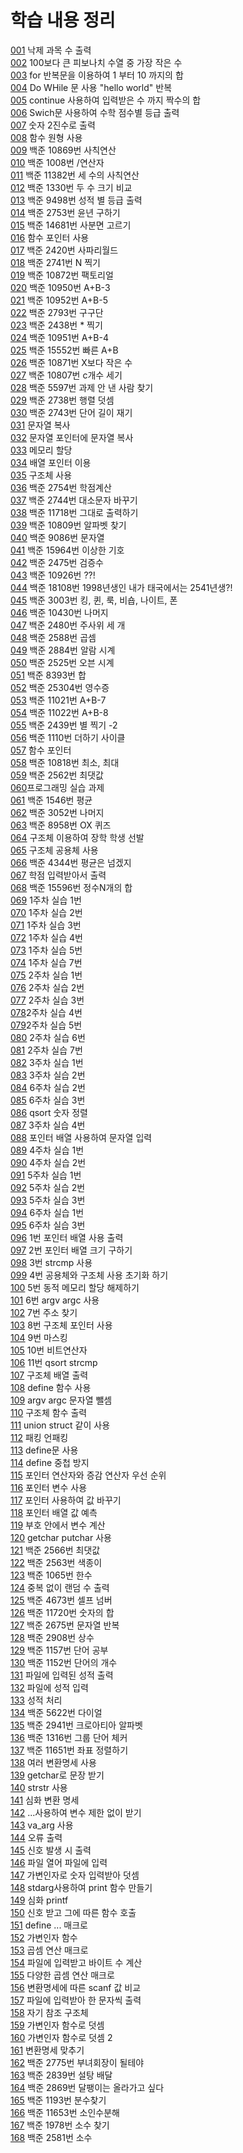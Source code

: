 # 학습 내용 정리
[001](https://github.com/fastew/Worksheet/blob/master/.vscode/001.c) 낙제 과목 수 출력<br>
[002](https://github.com/fastew/Worksheet/blob/master/.vscode/002.c) 100보다 큰 피보나치 수열 중 가장 작은 수<br>
[003](https://github.com/fastew/Worksheet/blob/master/.vscode/003.c) for 반복문을 이용하여 1 부터 10 까지의 합 <br>
[004](https://github.com/fastew/Worksheet/blob/master/.vscode/004.c) Do WHile 문 사용 "hello world" 반복<br>
[005](https://github.com/fastew/Worksheet/blob/master/.vscode/005.c) continue 사용하여 입력받은 수 까지 짝수의 합 <br>
[006](https://github.com/fastew/Worksheet/blob/master/.vscode/006.c) Swich문 사용하여 수학 점수별 등급 출력<br>
[007](https://github.com/fastew/Worksheet/blob/master/.vscode/007.c) 숫자 2진수로 출력<br>
[008](https://github.com/fastew/Worksheet/blob/master/.vscode/008.c) 함수 원형 사용<br>
[009](https://github.com/fastew/Worksheet/blob/master/.vscode/009.c) 백준 10869번 사칙연산 <br>
[010](https://github.com/fastew/Worksheet/blob/master/.vscode/010.c) 백준 1008번 /연산자<br>
[011](https://github.com/fastew/Worksheet/blob/master/.vscode/011.c) 백준 11382번 세 수의 사칙연산 <br>
[012](https://github.com/fastew/Worksheet/blob/master/.vscode/012.c) 백준 1330번 두 수 크기 비교 <br>
[013](https://github.com/fastew/Worksheet/blob/master/.vscode/013.c) 백준 9498번 성적 별 등급 출력<br>
[014](https://github.com/fastew/Worksheet/blob/master/.vscode/014.c) 백준 2753번 윤년 구하기<br>
[015](https://github.com/fastew/Worksheet/blob/master/.vscode/015.c) 백준 14681번 사분면 고르기 <br>
[016](https://github.com/fastew/Worksheet/blob/master/.vscode/016.c) 함수 포인터 사용 <br>
[017](https://github.com/fastew/Worksheet/blob/master/.vscode/017.c) 백준 2420번 사파리월드<br>
[018](https://github.com/fastew/Worksheet/blob/master/.vscode/018.c) 백준 2741번 N 찍기<br>
[019](https://github.com/fastew/Worksheet/blob/master/.vscode/019.c) 백준 10872번 팩토리얼 <br>
[020](https://github.com/fastew/Worksheet/blob/master/.vscode/020.c) 백준 10950번 A+B-3<br>
[021](https://github.com/fastew/Worksheet/blob/master/.vscode/021.c) 백준 10952번 A+B-5<br>
[022](https://github.com/fastew/Worksheet/blob/master/.vscode/022.c) 백준 2793번 구구단<br>
[023](https://github.com/fastew/Worksheet/blob/master/.vscode/023.c) 백준 2438번 * 찍기<br>
[024](https://github.com/fastew/Worksheet/blob/master/.vscode/024.c) 백준 10951번 A+B-4<br>
[025](https://github.com/fastew/Worksheet/blob/master/.vscode/025.c) 백준 15552번 빠른 A+B<br>
[026](https://github.com/fastew/Worksheet/blob/master/.vscode/026.c) 백준 10871번 X보다 작은 수<br>
[027](https://github.com/fastew/Worksheet/blob/master/.vscode/027.c) 백준 10807번 c개수 세기<br>
[028](https://github.com/fastew/Worksheet/blob/master/.vscode/028.c) 백준 5597번 과제 안 낸 사람 찾기<br>
[029](https://github.com/fastew/Worksheet/blob/master/.vscode/029.c) 백준 2738번 행렬 덧셈<br>
[030](https://github.com/fastew/Worksheet/blob/master/.vscode/030.c) 백준 2743번 단어 길이 재기 <br>
[031](https://github.com/fastew/Worksheet/blob/master/.vscode/031.c) 문자열 복사<br>
[032](https://github.com/fastew/Worksheet/blob/master/.vscode/032.c) 문자열 포인터에 문자열 복사<br>
[033](https://github.com/fastew/Worksheet/blob/master/.vscode/033.c) 메모리 할당 <br>
[034](https://github.com/fastew/Worksheet/blob/master/.vscode/034.c) 배열 포인터 이용<br>
[035](https://github.com/fastew/Worksheet/blob/master/.vscode/035.c) 구조체 사용<br>
[036](https://github.com/fastew/Worksheet/blob/master/.vscode/036.c) 백준 2754번 학점계산<br>
[037](https://github.com/fastew/Worksheet/blob/master/.vscode/037.c) 백준 2744번 대소문자 바꾸기<br>
[038](https://github.com/fastew/Worksheet/blob/master/.vscode/038.c) 백준 11718번 그대로 출력하기 <br>
[039](https://github.com/fastew/Worksheet/blob/master/.vscode/039.c) 백준 10809번 알파벳 찾기<br>
[040](https://github.com/fastew/Worksheet/blob/master/.vscode/040.c) 백준 9086번 문자열<br>
[041](https://github.com/fastew/Worksheet/blob/master/.vscode/041.c) 백준 15964번 이상한 기호 <br>
[042](https://github.com/fastew/Worksheet/blob/master/.vscode/042.c) 백준 2475번 검증수<br>
[043](https://github.com/fastew/Worksheet/blob/master/.vscode/043.c) 백준 10926번 ??!<br>
[044](https://github.com/fastew/Worksheet/blob/master/.vscode/044.c) 백준 18108번 1998년생인 내가 태국에서는 2541년생?!<br>
[045](https://github.com/fastew/Worksheet/blob/master/.vscode/045.c) 백준 3003번 킹, 퀸, 룩, 비숍, 나이트, 폰<br>
[046](https://github.com/fastew/Worksheet/blob/master/.vscode/046.c) 백준 10430번 나머지 <br>
[047](https://github.com/fastew/Worksheet/blob/master/.vscode/047.c) 백준 2480번 주사위 세 개 <br>
[048](https://github.com/fastew/Worksheet/blob/master/.vscode/048.c) 백준 2588번 곱셈<br>
[049](https://github.com/fastew/Worksheet/blob/master/.vscode/049.c) 백준 2884번 알람 시계<br>
[050](https://github.com/fastew/Worksheet/blob/master/.vscode/050.c) 백준 2525번 오븐 시계<br>
[051](https://github.com/fastew/Worksheet/blob/master/.vscode/051.c) 백준 8393번 합<br>
[052](https://github.com/fastew/Worksheet/blob/master/.vscode/052.c) 백준 25304번 영수증 <br>
[053](https://github.com/fastew/Worksheet/blob/master/.vscode/053.c) 백준 11021번 A+B-7<br>
[054](https://github.com/fastew/Worksheet/blob/master/.vscode/054.c) 백준 11022번 A+B-8<br>
[055](https://github.com/fastew/Worksheet/blob/master/.vscode/055.c) 백준 2439번 별 찍기 -2<br>
[056](https://github.com/fastew/Worksheet/blob/master/.vscode/056.c) 백준 1110번 더하기 사이클<br>
[057](https://github.com/fastew/Worksheet/blob/master/.vscode/057.c) 함수 포인터 <br>
[058](https://github.com/fastew/Worksheet/blob/master/.vscode/058.c) 백준 10818번 최소, 최대<br>
[059](https://github.com/fastew/Worksheet/blob/master/.vscode/059.c) 백준 2562번 최댓값<br>
[060](https://github.com/fastew/Worksheet/blob/master/.vscode/060.c)프로그래밍 실습 과제<br>
[061](https://github.com/fastew/Worksheet/blob/master/.vscode/061.c) 백준 1546번 평균<br>
[062](https://github.com/fastew/Worksheet/blob/master/.vscode/062.c) 백준 3052번 나머지<br>
[063](https://github.com/fastew/Worksheet/blob/master/.vscode/063.c) 백준 8958번 OX 퀴즈 <br>
[064](https://github.com/fastew/Worksheet/blob/master/.vscode/064.c) 구조체 이용하여 장학 학생 선발<br>
[065](https://github.com/fastew/Worksheet/blob/master/.vscode/065.c) 구조체 공용체 사용<br>
[066](https://github.com/fastew/Worksheet/blob/master/.vscode/066.c) 백준 4344번 평균은 넘겠지<br>
[067](https://github.com/fastew/Worksheet/blob/master/.vscode/067.c) 학점 입력받아서 출력<br>
[068](https://github.com/fastew/Worksheet/blob/master/.vscode/068.c) 백준 15596번 정수N개의 합<br>
[069](https://github.com/fastew/Worksheet/blob/master/.vscode/069.c) 1주차 실습 1번 <br>
[070](https://github.com/fastew/Worksheet/blob/master/.vscode/070.c) 1주차 실습 2번 <br>
[071](https://github.com/fastew/Worksheet/blob/master/.vscode/071.c) 1주차 실습 3번<br>
[072](https://github.com/fastew/Worksheet/blob/master/.vscode/072.c) 1주차 실습 4번<br>
[073](https://github.com/fastew/Worksheet/blob/master/.vscode/073.c) 1주차 실습 5번<br>
[074](https://github.com/fastew/Worksheet/blob/master/.vscode/074.c) 1주차 실습 7번<br>
[075](https://github.com/fastew/Worksheet/blob/master/.vscode/075.c) 2주차 실습 1번 <br>
[076](https://github.com/fastew/Worksheet/blob/master/.vscode/076.c) 2주차 실습 2번 <br>
[077](https://github.com/fastew/Worksheet/blob/master/.vscode/077.c) 2주차 실습 3번 <br>
[078](https://github.com/fastew/Worksheet/blob/master/.vscode/078.c)2주차 실습 4번 <br>
[079](https://github.com/fastew/Worksheet/blob/master/.vscode/079.c)2주차 실습 5번<br>
[080](https://github.com/fastew/Worksheet/blob/master/.vscode/080.c) 2주차 실습 6번<br>
[081](https://github.com/fastew/Worksheet/blob/master/.vscode/081.c) 2주차 실습 7번 <br>
[082](https://github.com/fastew/Worksheet/blob/master/.vscode/082.c) 3주차 실습 1번 <br>
[083](https://github.com/fastew/Worksheet/blob/master/.vscode/083.c) 3주차 실습 2번 <br>
[084](https://github.com/fastew/Worksheet/blob/master/.vscode/084.c) 6주차 실습 2번 <br>
[085](https://github.com/fastew/Worksheet/blob/master/.vscode/085.c) 6주차 실습 3번 <br>
[086](https://github.com/fastew/Worksheet/blob/master/.vscode/086.c) qsort 숫자 정렬 <br>
[087](https://github.com/fastew/Worksheet/blob/master/.vscode/087.c) 3주차 실습 4번<br>
[088](https://github.com/fastew/Worksheet/blob/master/.vscode/088.c) 포인터 배열 사용하여 문자열 입력 <br>
[089](https://github.com/fastew/Worksheet/blob/master/.vscode/089.c) 4주차 실습 1번 <br>
[090](https://github.com/fastew/Worksheet/blob/master/.vscode/090.c) 4주차 실습 2번 <br>
[091](https://github.com/fastew/Worksheet/blob/master/.vscode/091.c) 5주차 실습 1번<br>
[092](https://github.com/fastew/Worksheet/blob/master/.vscode/092.c) 5주차 실습 2번<br>
[093](https://github.com/fastew/Worksheet/blob/master/.vscode/093.c) 5주차 실습 3번 <br>
[094](https://github.com/fastew/Worksheet/blob/master/.vscode/094.c) 6주차 실습 1번 <br>
[095](https://github.com/fastew/Worksheet/blob/master/.vscode/095.c) 6주차 실습 3번 <br>
[096](https://github.com/fastew/Worksheet/blob/master/.vscode/096.c) 1번 포인터 배열 사용 출력 <br>
[097](https://github.com/fastew/Worksheet/blob/master/.vscode/097.c) 2번 포인터 배열 크기 구하기<br>
[098](https://github.com/fastew/Worksheet/blob/master/.vscode/098.c) 3번 strcmp 사용<br>
[099](https://github.com/fastew/Worksheet/blob/master/.vscode/099.c) 4번 공용체와 구조체 사용 초기화 하기<br>
[100](https://github.com/fastew/Worksheet/blob/master/.vscode/100.c) 5번 동적 메모리 할당 해제하기 <br>
[101](https://github.com/fastew/Worksheet/blob/master/.vscode/101.c) 6번 argv argc 사용<br>
[102](https://github.com/fastew/Worksheet/blob/master/.vscode/102.c) 7번 주소 찾기<br>
[103](https://github.com/fastew/Worksheet/blob/master/.vscode/103.c) 8번 구조체 포인터 사용 <br>
[104](https://github.com/fastew/Worksheet/blob/master/.vscode/104.c) 9번 마스킹 <br>
[105](https://github.com/fastew/Worksheet/blob/master/.vscode/105.c) 10번 비트연산자 <br>
[106](https://github.com/fastew/Worksheet/blob/master/.vscode/106.c) 11번 qsort strcmp <br>
[107](https://github.com/fastew/Worksheet/blob/master/.vscode/107.c) 구조체 배열 출력 <br>
[108](https://github.com/fastew/Worksheet/blob/master/.vscode/108.c) define 함수 사용 <br>
[109](https://github.com/fastew/Worksheet/blob/master/.vscode/109.c) argv argc 문자열 뺄셈<br>
[110](https://github.com/fastew/Worksheet/blob/master/.vscode/110.c) 구조체 함수 출력 <br>
[111](https://github.com/fastew/Worksheet/blob/master/.vscode/111.c) union struct 같이 사용<br>
[112](https://github.com/fastew/Worksheet/blob/master/.vscode/112.c) 패킹 언패킹<br>
[113](https://github.com/fastew/Worksheet/blob/master/.vscode/113.c) define문 사용<br>
[114](https://github.com/fastew/Worksheet/blob/master/.vscode/114.c) define 중첩 방지<br>
[115](https://github.com/fastew/Worksheet/blob/master/.vscode/115.c) 포인터 연산자와 증감 연산자 우선 순위<br>
[116](https://github.com/fastew/Worksheet/blob/master/.vscode/116.c) 포인터 변수 사용<br>
[117](https://github.com/fastew/Worksheet/blob/master/.vscode/117.c) 포인터 사용하여 값 바꾸기<br>
[118](https://github.com/fastew/Worksheet/blob/master/.vscode/118.c) 포인터 배열 값 예측 <br>
[119](https://github.com/fastew/Worksheet/blob/master/.vscode/119.c) 부호 안에서 변수 계산<br>
[120](https://github.com/fastew/Worksheet/blob/master/.vscode/120.c) getchar putchar 사용<br>
[121](https://github.com/fastew/Worksheet/blob/master/.vscode/121.c) 백준 2566번 최댓값<br>
[122](https://github.com/fastew/Worksheet/blob/master/.vscode/122.c) 백준 2563번 색종이<br>
[123](https://github.com/fastew/Worksheet/blob/master/.vscode/123.c) 백준 1065번 한수 <br>
[124](https://github.com/fastew/Worksheet/blob/master/.vscode/124.c) 중복 없이 랜덤 수 출력<br>
[125](https://github.com/fastew/Worksheet/blob/master/.vscode/125.c) 백준 4673번 셀프 넘버<br>
[126](https://github.com/fastew/Worksheet/blob/master/.vscode/126.c) 백준 11720번 숫자의 합<br>
[127](https://github.com/fastew/Worksheet/blob/master/.vscode/127.c) 백준 2675번 문자열 반복 <br>
[128](https://github.com/fastew/Worksheet/blob/master/.vscode/128.c) 백준 2908번 상수 <br>
[129](https://github.com/fastew/Worksheet/blob/master/.vscode/129.c) 백준 1157번 단어 공부<br>
[130](https://github.com/fastew/Worksheet/blob/master/.vscode/130.c) 백준 1152번 단어의 개수 <br>
[131](https://github.com/fastew/Worksheet/blob/master/.vscode/131.c) 파일에 입력된 성적 출력 <br>
[132](https://github.com/fastew/Worksheet/blob/master/.vscode/132.c) 파일에 성적 입력 <br>
[133](https://github.com/fastew/Worksheet/blob/master/.vscode/133.c) 성적 처리 <br>
[134](https://github.com/fastew/Worksheet/blob/master/.vscode/134.c) 백준 5622번 다이얼 <br>
[135](https://github.com/fastew/Worksheet/blob/master/.vscode/135.c) 백준 2941번 크로아티아 알파벳<br>
[136](https://github.com/fastew/Worksheet/blob/master/.vscode/136.c) 백준 1316번 그룹 단어 체커 <br>
[137](https://github.com/fastew/Worksheet/blob/master/.vscode/137.c) 백준 11651번 좌표 정렬하기<br>
[138](https://github.com/fastew/Worksheet/blob/master/.vscode/138.c) 여러 변환명세 사용 <br>
[139](https://github.com/fastew/Worksheet/blob/master/.vscode/139.c) getchar로 문장 받기<br>
[140](https://github.com/fastew/Worksheet/blob/master/.vscode/140.c) strstr 사용 <br>
[141](https://github.com/fastew/Worksheet/blob/master/.vscode/141.c) 심화 변환 명세<br>
[142](https://github.com/fastew/Worksheet/blob/master/.vscode/142.c) ...사용하여 변수 제한 없이 받기<br>
[143](https://github.com/fastew/Worksheet/blob/master/.vscode/143.c) va_arg 사용 <br>
[144](https://github.com/fastew/Worksheet/blob/master/.vscode/144.c) 오류 출력 <br>
[145](https://github.com/fastew/Worksheet/blob/master/.vscode/145.c) 신호 발생 시 출력 <br>
[146](https://github.com/fastew/Worksheet/blob/master/.vscode/146.c) 파일 열어 파일에 입력 <br>
[147](https://github.com/fastew/Worksheet/blob/master/.vscode/147.c) 가변인자로 숫자 입력받아 덧셈<br>
[148](https://github.com/fastew/Worksheet/blob/master/.vscode/148.c) stdarg사용하여 print 함수 만들기 <br>
[149](https://github.com/fastew/Worksheet/blob/master/.vscode/149.c) 심화 printf<br>
[150](https://github.com/fastew/Worksheet/blob/master/.vscode/150.c) 신호 받고 그에 따른 함수 호출<br>
[151](https://github.com/fastew/Worksheet/blob/master/.vscode/151.c) define ... 매크로 <br>
[152](https://github.com/fastew/Worksheet/blob/master/.vscode/152.c) 가변인자 함수<br>
[153](https://github.com/fastew/Worksheet/blob/master/.vscode/153.c) 곱셈 연산 매크로<br>
[154](https://github.com/fastew/Worksheet/blob/master/.vscode/154.c) 파일에 입력받고 바이트 수 계산<br>
[155](https://github.com/fastew/Worksheet/blob/master/.vscode/155.c) 다양한 곱셈 연산 매크로<br>
[156](https://github.com/fastew/Worksheet/blob/master/.vscode/156.c) 변환명세에 따른 scanf 값 비교 <br>
[157](https://github.com/fastew/Worksheet/blob/master/.vscode/157.c) 파일에 입력받아 한 문자씩 출력 <br>
[158](https://github.com/fastew/Worksheet/blob/master/.vscode/158.c) 자기 참조 구조체 <br>
[159](https://github.com/fastew/Worksheet/blob/master/.vscode/159.c) 가변인자 함수로 덧셈 <br>
[160](https://github.com/fastew/Worksheet/blob/master/.vscode/160.c) 가변인자 함수로 덧셈 2<br>
[161](https://github.com/fastew/Worksheet/blob/master/.vscode/161.c) 변환명세 맞추기<br>
[162](https://github.com/fastew/Worksheet/blob/master/.vscode/162.c) 백준 2775번 부녀회장이 될테야<br>
[163](https://github.com/fastew/Worksheet/blob/master/.vscode/163.c) 백준 2839번 설탕 배달<br>
[164](https://github.com/fastew/Worksheet/blob/master/.vscode/164.c) 백준 2869번 달팽이는 올라가고 싶다<br>
[165](https://github.com/fastew/Worksheet/blob/master/.vscode/165.c) 백준 1193번 분수찾기<br>
[166](https://github.com/fastew/Worksheet/blob/master/.vscode/166.c) 백준 11653번 소인수분해<br>
[167](https://github.com/fastew/Worksheet/blob/master/.vscode/167.c) 백준 1978번 소수 찾기<br> 
[168](https://github.com/fastew/Worksheet/blob/master/.vscode/168.c) 백준 2581번 소수<br> 
